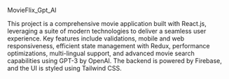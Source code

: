 MovieFlix_Gpt_AI

This project is a comprehensive movie application built with React.js, leveraging a suite of modern technologies to deliver a seamless user experience. Key features include validations, mobile and web responsiveness, efficient state management with Redux, performance optimizations, multi-lingual support, and advanced movie search capabilities using GPT-3 by OpenAI. The backend is powered by Firebase, and the UI is styled using Tailwind CSS.
